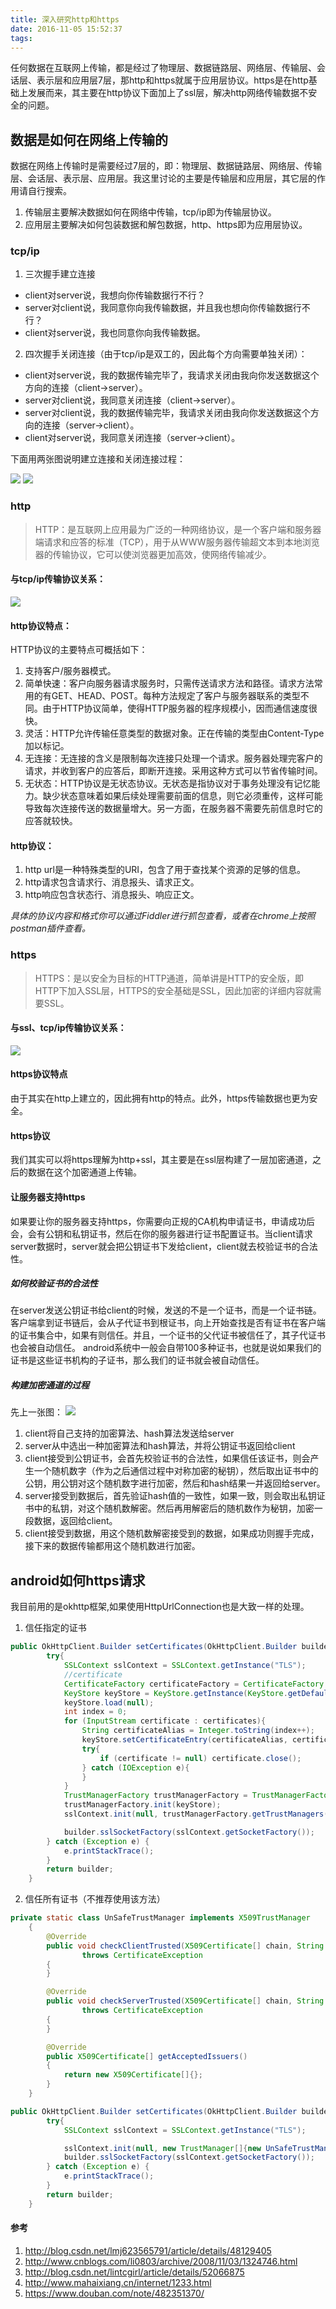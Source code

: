 ```yaml
---
title: 深入研究http和https
date: 2016-11-05 15:52:37
tags:
---
```

任何数据在互联网上传输，都是经过了物理层、数据链路层、网络层、传输层、会话层、表示层和应用层7层，那http和https就属于应用层协议。https是在http基础上发展而来，其主要在http协议下面加上了ssl层，解决http网络传输数据不安全的问题。
<!-- more -->

## 数据是如何在网络上传输的

数据在网络上传输时是需要经过7层的，即：物理层、数据链路层、网络层、传输层、会话层、表示层、应用层。我这里讨论的主要是传输层和应用层，其它层的作用请自行搜索。
1. 传输层主要解决数据如何在网络中传输，tcp/ip即为传输层协议。
2. 应用层主要解决如何包装数据和解包数据，http、https即为应用层协议。

### tcp/ip

1. 三次握手建立连接
 * client对server说，我想向你传输数据行不行？
 * server对client说，我同意你向我传输数据，并且我也想向你传输数据行不行？
 * client对server说，我也同意你向我传输数据。

2. 四次握手关闭连接（由于tcp/ip是双工的，因此每个方向需要单独关闭）：
 * client对server说，我的数据传输完毕了，我请求关闭由我向你发送数据这个方向的连接（client->server）。
 * server对client说，我同意关闭连接（client->server）。
 * server对client说，我的数据传输完毕，我请求关闭由我向你发送数据这个方向的连接（server->client）。
 * client对server说，我同意关闭连接（server->client）。

下面用两张图说明建立连接和关闭连接过程：

![](/images/con_handshake.jpg)
![](/images/discon_handshake.jpg)

### http

> HTTP：是互联网上应用最为广泛的一种网络协议，是一个客户端和服务器端请求和应答的标准（TCP），用于从WWW服务器传输超文本到本地浏览器的传输协议，它可以使浏览器更加高效，使网络传输减少。

#### 与tcp/ip传输协议关系：

![](/images/http_tcpip.jpg)

#### http协议特点：

HTTP协议的主要特点可概括如下：
1. 支持客户/服务器模式。
2. 简单快速：客户向服务器请求服务时，只需传送请求方法和路径。请求方法常用的有GET、HEAD、POST。每种方法规定了客户与服务器联系的类型不同。由于HTTP协议简单，使得HTTP服务器的程序规模小，因而通信速度很快。
3. 灵活：HTTP允许传输任意类型的数据对象。正在传输的类型由Content-Type加以标记。
4. 无连接：无连接的含义是限制每次连接只处理一个请求。服务器处理完客户的请求，并收到客户的应答后，即断开连接。采用这种方式可以节省传输时间。
5. 无状态：HTTP协议是无状态协议。无状态是指协议对于事务处理没有记忆能力。缺少状态意味着如果后续处理需要前面的信息，则它必须重传，这样可能导致每次连接传送的数据量增大。另一方面，在服务器不需要先前信息时它的应答就较快。

#### http协议：

1. http url是一种特殊类型的URI，包含了用于查找某个资源的足够的信息。
2. http请求包含请求行、消息报头、请求正文。
3. http响应包含状态行、消息报头、响应正文。

*具体的协议内容和格式你可以通过Fiddler进行抓包查看，或者在chrome上按照postman插件查看。*

### https

> HTTPS：是以安全为目标的HTTP通道，简单讲是HTTP的安全版，即HTTP下加入SSL层，HTTPS的安全基础是SSL，因此加密的详细内容就需要SSL。

#### 与ssl、tcp/ip传输协议关系：

![](/images/https_ssl_tcpip.jpg)

#### https协议特点

由于其实在http上建立的，因此拥有http的特点。此外，https传输数据也更为安全。

#### https协议

我们其实可以将https理解为http+ssl，其主要是在ssl层构建了一层加密通道，之后的数据在这个加密通道上传输。

#### 让服务器支持https

如果要让你的服务器支持https，你需要向正规的CA机构申请证书，申请成功后会，会有公钥和私钥证书，然后在你的服务器进行证书配置证书。当client请求server数据时，server就会把公钥证书下发给client，client就去校验证书的合法性。

##### 如何校验证书的合法性

在server发送公钥证书给client的时候，发送的不是一个证书，而是一个证书链。客户端拿到证书链后，会从子代证书到根证书，向上开始查找是否有证书在客户端的证书集合中，如果有则信任。并且，一个证书的父代证书被信任了，其子代证书也会被自动信任。
android系统中一般会自带100多种证书，也就是说如果我们的证书是这些证书机构的子证书，那么我们的证书就会被自动信任。

##### 构建加密通道的过程

先上一张图：
![](/images/https_process.png)

1. client将自己支持的加密算法、hash算法发送给server
2. server从中选出一种加密算法和hash算法，并将公钥证书返回给client
3. client接受到公钥证书，会首先校验证书的合法性，如果信任该证书，则会产生一个随机数字（作为之后通信过程中对称加密的秘钥），然后取出证书中的公钥，用公钥对这个随机数字进行加密，然后和hash结果一并返回给server。
4. server接受到数据后，首先验证hash值的一致性，如果一致，则会取出私钥证书中的私钥，对这个随机数解密。然后再用解密后的随机数作为秘钥，加密一段数据，返回给client。
5. client接受到数据，用这个随机数解密接受到的数据，如果成功则握手完成，接下来的数据传输都用这个随机数进行加密。

## android如何https请求

我目前用的是okhttp框架,如果使用HttpUrlConnection也是大致一样的处理。
1. 信任指定的证书
```java
public OkHttpClient.Builder setCertificates(OkHttpClient.Builder builder,InputStream[] certificates) {
        try{
            SSLContext sslContext = SSLContext.getInstance("TLS");
            //certificate
            CertificateFactory certificateFactory = CertificateFactory.getInstance("X.509");
            KeyStore keyStore = KeyStore.getInstance(KeyStore.getDefaultType());
            keyStore.load(null);
            int index = 0;
            for (InputStream certificate : certificates){
                String certificateAlias = Integer.toString(index++);
                keyStore.setCertificateEntry(certificateAlias, certificateFactory.generateCertificate(certificate));
                try{
                    if (certificate != null) certificate.close();
                } catch (IOException e){
                }
            }
            TrustManagerFactory trustManagerFactory = TrustManagerFactory.getInstance(TrustManagerFactory.getDefaultAlgorithm());
            trustManagerFactory.init(keyStore);
            sslContext.init(null, trustManagerFactory.getTrustManagers(), new SecureRandom());

            builder.sslSocketFactory(sslContext.getSocketFactory());
        } catch (Exception e) {
            e.printStackTrace();
        }
        return builder;
    }
```

2. 信任所有证书（不推荐使用该方法）
```java
private static class UnSafeTrustManager implements X509TrustManager
    {
        @Override
        public void checkClientTrusted(X509Certificate[] chain, String authType)
                throws CertificateException
        {
        }

        @Override
        public void checkServerTrusted(X509Certificate[] chain, String authType)
                throws CertificateException
        {
        }

        @Override
        public X509Certificate[] getAcceptedIssuers()
        {
            return new X509Certificate[]{};
        }
    }
```
```java
public OkHttpClient.Builder setCertificates(OkHttpClient.Builder builder,InputStream[] certificates,InputStream bksFileStream, String password) {
        try{
            SSLContext sslContext = SSLContext.getInstance("TLS");

            sslContext.init(null, new TrustManager[]{new UnSafeTrustManager()}, new SecureRandom());
            builder.sslSocketFactory(sslContext.getSocketFactory());
        } catch (Exception e) {
            e.printStackTrace();
        }
        return builder;
    }
```

#### 参考
1. <http://blog.csdn.net/lmj623565791/article/details/48129405>
2. <http://www.cnblogs.com/li0803/archive/2008/11/03/1324746.html>
3. <http://blog.csdn.net/lintcgirl/article/details/52066875>
4. <http://www.mahaixiang.cn/internet/1233.html>
5. <https://www.douban.com/note/482351370/>